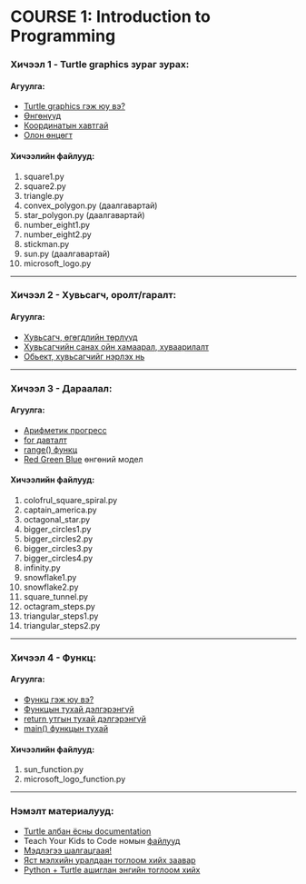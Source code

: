 # COURSE 1: Introduction to Programming

### Хичээл 1 - Turtle graphics зураг зурах:

#### Агуулга:
- [Turtle graphics гэж юу вэ?](https://en.wikipedia.org/wiki/Turtle_graphics)
- [Өнгөнүүд](https://trinket.io/docs/colors)
- [Координатын хавтгай](https://en.wikipedia.org/wiki/Cartesian_coordinate_system)
- [Олон өнцөгт](https://en.wikipedia.org/wiki/Regular_polygon)

#### Хичээлийн файлууд:
1. square1.py
2. square2.py
3. triangle.py
4. convex_polygon.py (даалгавартай)
5. star_polygon.py (даалгавартай)
6. number_eight1.py
7. number_eight2.py
8. stickman.py
9. sun.py (даалгавартай)
10. microsoft_logo.py
----------------
### Хичээл 2 - Хувьсагч, оролт/гаралт:

#### Агуулга:
- [Хувьсагч, өгөгдлийн төрлүүд](https://www.learnpython.org/en/Variables_and_Types)
- [Хувьсагчийн санах ойн хамаарал, хуваарилалт](https://www.oreilly.com/library/view/python-in-a/0596001886/ch04s03.html)
- [Обьект, хувьсагчийг нэрлэх нь](https://realpython.com/python-variables/)
----------------
### Хичээл 3 - Дараалал:

#### Агуулга:
- [Арифметик прогресс](https://en.wikipedia.org/wiki/Arithmetic_progression)
- [for давталт](https://www.digitalocean.com/community/tutorials/how-to-construct-for-loops-in-python-3)
- [range() функц](https://www.geeksforgeeks.org/python-range-function/)
- [Red Green Blue](https://en.wikipedia.org/wiki/RGB_color_model) өнгөний модел

#### Хичээлийн файлууд:
1. colofrul_square_spiral.py
2. captain_america.py
3. octagonal_star.py
4. bigger_circles1.py
5. bigger_circles2.py
6. bigger_circles3.py
7. bigger_circles4.py
8. infinity.py
9. snowflake1.py
10. snowflake2.py
11. square_tunnel.py
12. octagram_steps.py
13. triangular_steps1.py
14. triangular_steps2.py

----------------
### Хичээл 4 - Функц:

#### Агуулга:
- [Функц гэж юу вэ?](https://www.learnpython.org/en/Functions)
- [Функцын тухай дэлгэрэнгүй](https://realpython.com/defining-your-own-python-function/)
- [return утгын тухай дэлгэрэнгүй](https://realpython.com/python-return-statement/)
- [main() функцын тухай](https://realpython.com/python-main-function/#a-basic-python-main/)

#### Хичээлийн файлууд:
1. sun_function.py
2. microsoft_logo_function.py
----------------
### Нэмэлт материалууд:
- [Turtle албан ёсны documentation](https://docs.python.org/3/library/turtle.html)
- Teach Your Kids to Code номын [файлууд](https://nostarch.com/download/Teach_Your_Kids_to_Code_program_files.zip)
- [Мэдлэгээ шалгацгаая!](https://realpython.com/quizzes/)
- [Яст мэлхийн уралдаан тоглоом хийх заавар](https://realpython.com/beginners-guide-python-turtle/#final-project-the-python-turtle-race)
- [Python + Turtle ашиглан энгийн тоглоом хийх](https://repl.it/talk/learn/How-to-create-a-fairly-basic-game-using-Python-with-Turtle-Graphics/8182)
